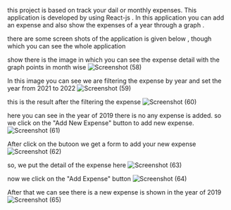 this project is based on track your dail or monthly expenses. This application is developed by using React-js . In this application  you can add an expense and also show the expenses of a year through a graph .

there are some screen shots of the application is given below , though which you can see the whole application


show there is the image in which you can see the expense detail  with the graph points in month wise
![Screenshot (58)](https://github.com/priyanshukumar64282/TheExpenseTracker/assets/97128691/0903d083-f8cc-455e-bfd8-f1a01e2de2b1)

In this image you can see we are filtering the expense by year and set the year from 2021 to 2022
![Screenshot (59)](https://github.com/priyanshukumar64282/TheExpenseTracker/assets/97128691/1670540a-97b5-47fd-b18d-fec8eaed35c7)

this is the result after the filtering the expense 
![Screenshot (60)](https://github.com/priyanshukumar64282/TheExpenseTracker/assets/97128691/2d172e2f-ced2-4058-aba2-d4a6ffbefdae)

here you can see in the year of 2019 there is no any expense is added. so we click on the "Add New Expense" button to add new expense.
![Screenshot (61)](https://github.com/priyanshukumar64282/TheExpenseTracker/assets/97128691/aa70f11e-6070-484a-8b7a-16adf4a5cc18)


After click on the butoon we get a form to add your new expense
![Screenshot (62)](https://github.com/priyanshukumar64282/TheExpenseTracker/assets/97128691/d8392056-0100-4619-bd78-560cf768243a)

so, we put the detail of the expense here 
![Screenshot (63)](https://github.com/priyanshukumar64282/TheExpenseTracker/assets/97128691/6e8f30c0-2df9-4cc4-b8b8-52538bf004f6)

now we click on the "Add Expense" button 
![Screenshot (64)](https://github.com/priyanshukumar64282/TheExpenseTracker/assets/97128691/3eb870d9-991c-4fc7-b7ce-c3dadfbae5f7)

After that we can see there is a new expense is shown in the year of 2019
![Screenshot (65)](https://github.com/priyanshukumar64282/TheExpenseTracker/assets/97128691/85a8f554-3f6c-4cd1-9134-98018dff9e7d)
